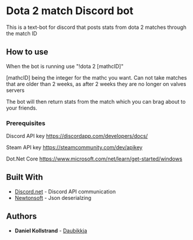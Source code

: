 # Dota 2 match Discord bot

This is a text-bot for discord that posts stats from dota 2 matches through the match ID

## How to use

When the bot is running use "!dota 2 [mathcID]"

[mathcID] being the integer for the mathc you want. Can not take matches that are older than 2 weeks, as after 2 weeks they are no longer on valves servers

The bot will then return stats from the match which you can brag about to your friends.

### Prerequisites

Discord API key https://discordapp.com/developers/docs/

Steam API key https://steamcommunity.com/dev/apikey

Dot.Net Core https://www.microsoft.com/net/learn/get-started/windows

## Built With

* [Discord.net](https://github.com/RogueException/Discord.Net/) - Discord API communication
* [Newtonsoft](https://www.newtonsoft.com/json) - Json deserialzing


## Authors

* **Daniel Kollstrand** - [Daubikkja](https://github.com/Daubikkja)
